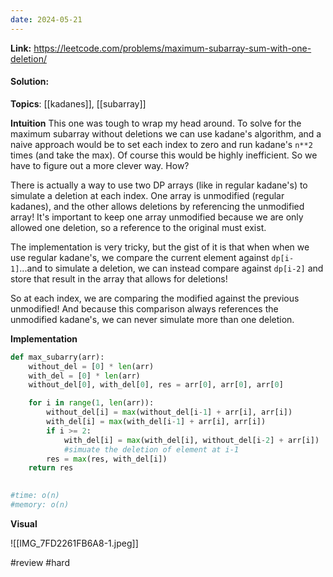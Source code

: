 ```yaml
---
date: 2024-05-21
---
```

**Link:** https://leetcode.com/problems/maximum-subarray-sum-with-one-deletion/
#### Solution:

**Topics**: [[kadanes]], [[subarray]]

**Intuition**
This one was tough to wrap my head around. To solve for the maximum subarray without deletions we can use kadane's algorithm, and a naive approach would be to set each index to zero and run kadane's `n**2` times (and take the max). Of course this would be highly inefficient. So we have to figure out a more clever way. How?

There is actually a way to use two DP arrays (like in regular kadane's) to simulate a deletion at each index. One array is unmodified (regular kadanes), and the other allows deletions by referencing the unmodified array! It's important to keep one array unmodified because we are only allowed one deletion, so a reference to the original must exist.

The implementation is very tricky, but the gist of it is that when when we use regular kadane's, we compare the current element against `dp[i-1]`...and to simulate a deletion, we can instead compare against `dp[i-2]` and store that result in the array that allows for deletions!

So at each index, we are comparing the modified against the previous unmodified! And because this comparison always references the unmodified kadane's, we can never simulate more than one deletion.

**Implementation**
```python
def max_subarry(arr):
	without_del = [0] * len(arr)
	with_del = [0] * len(arr)
	without_del[0], with_del[0], res = arr[0], arr[0], arr[0]

	for i in range(1, len(arr)):
		without_del[i] = max(without_del[i-1] + arr[i], arr[i])
		with_del[i] = max(with_del[i-1] + arr[i], arr[i])
		if i >= 2:
			with_del[i] = max(with_del[i], without_del[i-2] + arr[i])
			#simuate the deletion of element at i-1
		res = max(res, with_del[i])
	return res
		

#time: o(n)
#memory: o(n)
```

**Visual** 

![[IMG_7FD2261FB6A8-1.jpeg]]

#review 
#hard 

